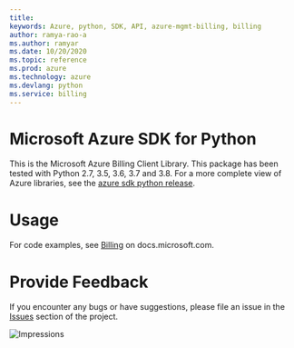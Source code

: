 ```yaml
---
title: 
keywords: Azure, python, SDK, API, azure-mgmt-billing, billing
author: ramya-rao-a
ms.author: ramyar
ms.date: 10/20/2020
ms.topic: reference
ms.prod: azure
ms.technology: azure
ms.devlang: python
ms.service: billing
---
```


# Microsoft Azure SDK for Python

This is the Microsoft Azure Billing Client Library.
This package has been tested with Python 2.7, 3.5, 3.6, 3.7 and 3.8.
For a more complete view of Azure libraries, see the [azure sdk python release](https://aka.ms/azsdk/python/all).


# Usage

For code examples, see [Billing](https://docs.microsoft.com/python/api/overview/azure/billing)
on docs.microsoft.com.


# Provide Feedback

If you encounter any bugs or have suggestions, please file an issue in the
[Issues](https://github.com/Azure/azure-sdk-for-python/issues)
section of the project.


![Impressions](https://azure-sdk-impressions.azurewebsites.net/api/impressions/azure-sdk-for-python%2Fazure-mgmt-billing%2FREADME.png)


